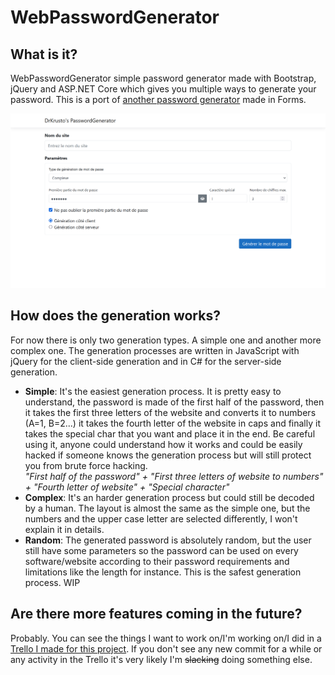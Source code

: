 # WebPasswordGenerator

## What is it?
 WebPasswordGenerator simple password generator made with Bootstrap, jQuery and ASP.NET Core which gives you multiple ways to generate your password. This is a port of [another password generator](https://github.com/DrKrusto/PasswordGenerator) made in Forms.

![Website](IMG/Website.PNG)

## How does the generation works?
 For now there is only two generation types. A simple one and another more complex one. The generation processes are written in JavaScript with jQuery for the client-side generation and in C# for the server-side generation.

* **Simple**: It's the easiest generation process. It is pretty easy to understand, the password is made of the first half of the password, then it takes the first three letters of the website and converts it to numbers (A=1, B=2...) it takes the fourth letter of the website in caps and finally it takes the special char that you want and place it in the end. Be careful using it, anyone could understand how it works and could be easily hacked if someone knows the generation process but will still protect you from brute force hacking. <br> *"First half of the password" + "First three letters of website to numbers" + "Fourth letter of website" + "Special character"*
* **Complex**: It's an harder generation process but could still be decoded by a human. The layout is almost the same as the simple one, but the numbers and the upper case letter are selected differently, I won't explain it in details.
* **Random**: The generated password is absolutely random, but the user still have some parameters so the password can be used on every software/website according to their password requirements and limitations like the length for instance. This is the safest generation process. WIP

## Are there more features coming in the future?
Probably. You can see the things I want to work on/I'm working on/I did in a [Trello I made for this project](https://trello.com/b/DKhO4uYR/webpasswordgenerator). If you don't see any new commit for a while or any activity in the Trello it's very likely I'm <del>slacking</del> doing something else.

